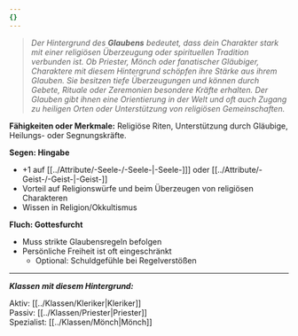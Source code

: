 ```yaml
---
{}
---
```

> *Der Hintergrund des **Glaubens** bedeutet, dass dein Charakter stark mit einer religiösen Überzeugung oder spirituellen Tradition verbunden ist. Ob Priester, Mönch oder fanatischer Gläubiger, Charaktere mit diesem Hintergrund schöpfen ihre Stärke aus ihrem Glauben. Sie besitzen tiefe Überzeugungen und können durch Gebete, Rituale oder Zeremonien besondere Kräfte erhalten. Der Glauben gibt ihnen eine Orientierung in der Welt und oft auch Zugang zu heiligen Orten oder Unterstützung von religiösen Gemeinschaften.*  
  
**Fähigkeiten oder Merkmale:** Religiöse Riten, Unterstützung durch Gläubige, Heilungs- oder Segnungskräfte.  
  
**Segen: Hingabe**  
  
- +1 auf [[../Attribute/-Seele-/-Seele-|-Seele-]]] oder [[../Attribute/-Geist-/-Geist-|-Geist-]]  
- Vorteil auf Religionswürfe und beim Überzeugen von religiösen Charakteren  
- Wissen in Religion/Okkultismus  
  
**Fluch: Gottesfurcht**  
  
- Muss strikte Glaubensregeln befolgen  
- Persönliche Freiheit ist oft eingeschränkt  
	- Optional: Schuldgefühle bei Regelverstößen  
  
---  
  
***Klassen mit diesem Hintergrund:***  
  
Aktiv: [[../Klassen/Kleriker|Kleriker]]  
Passiv: [[../Klassen/Priester|Priester]]  
Spezialist: [[../Klassen/Mönch|Mönch]]